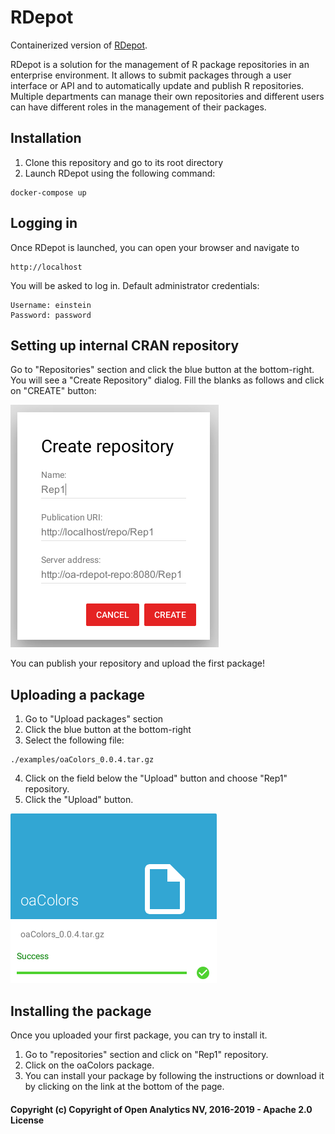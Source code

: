 # RDepot

Containerized version of [RDepot](https://www.rdepot.io).

RDepot is a solution for the management of R package repositories in an enterprise environment. It allows to submit packages through a user interface or API and to automatically update and publish R repositories. Multiple departments can manage their own repositories and different users can have different roles in the management of their packages.

## Installation

1. Clone this repository and go to its root directory
2. Launch RDepot using the following command:
```
docker-compose up
```

## Logging in

Once RDepot is launched, you can open your browser and navigate to
```
http://localhost
```
You will be asked to log in. Default administrator credentials:
```
Username: einstein
Password: password
```

## Setting up internal CRAN repository

Go to "Repositories" section and click the blue button at the bottom-right.
You will see a "Create Repository" dialog. Fill the blanks as follows and click on "CREATE" button:

![](images/create-repo-screenshot.png)


You can publish your repository and upload the first package!

## Uploading a package

1. Go to "Upload packages" section  
2. Click the blue button at the bottom-right  
3. Select the following file:
```
./examples/oaColors_0.0.4.tar.gz
```
4. Click on the field below the "Upload" button and choose "Rep1" repository.
5. Click the "Upload" button.

![](images/package-uploaded-screenshot.png)

## Installing the package

Once you uploaded your first package, you can try to install it.  
1. Go to "repositories" section and click on "Rep1" repository.  
2. Click on the oaColors package.  
3. You can install your package by following the instructions or download it by clicking on the link at the bottom of the page.

#### Copyright (c) Copyright of Open Analytics NV, 2016-2019 - Apache 2.0 License
